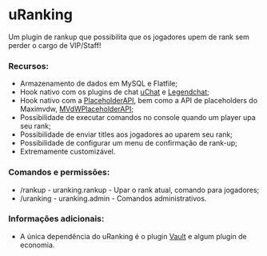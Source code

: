 # uRanking
Um plugin de rankup que possibilita que os jogadores upem de rank sem perder o cargo de VIP/Staff!


### Recursos:
- Armazenamento de dados em MySQL e Flatfile;
- Hook nativo com os plugins de chat [uChat](https://github.com/FabioZumbi12/UltimateChat) e [Legendchat](https://github.com/SubZero0/Legendchat);
- Hook nativo com a [PlaceholderAPI](https://www.spigotmc.org/resources/placeholderapi.6245/), bem como a API de placeholders do Maximvdw, [MVdWPlaceholderAPI](https://www.spigotmc.org/resources/authors/maximvdw.6687/);
- Possibilidade de executar comandos no console quando um player upa seu rank;
- Possibilidade de enviar titles aos jogadores ao uparem seu rank;
- Possibilidade de configurar um menu de confirmação de rank-up;
- Extremamente customizável.

### Comandos e permissões:
- /rankup - uranking.rankup - Upar o rank atual, comando para jogadores;
- /uranking - uranking.admin - Comandos administrativos.

### Informações adicionais:
- A única dependência do uRanking é o plugin [Vault](https://dev.bukkit.org/projects/vault) e algum plugin de economia. 
